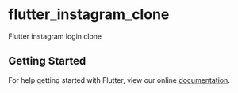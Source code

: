 # flutter_instagram_clone

Flutter instagram login clone 

## Getting Started

For help getting started with Flutter, view our online
[documentation](https://flutter.io/).
